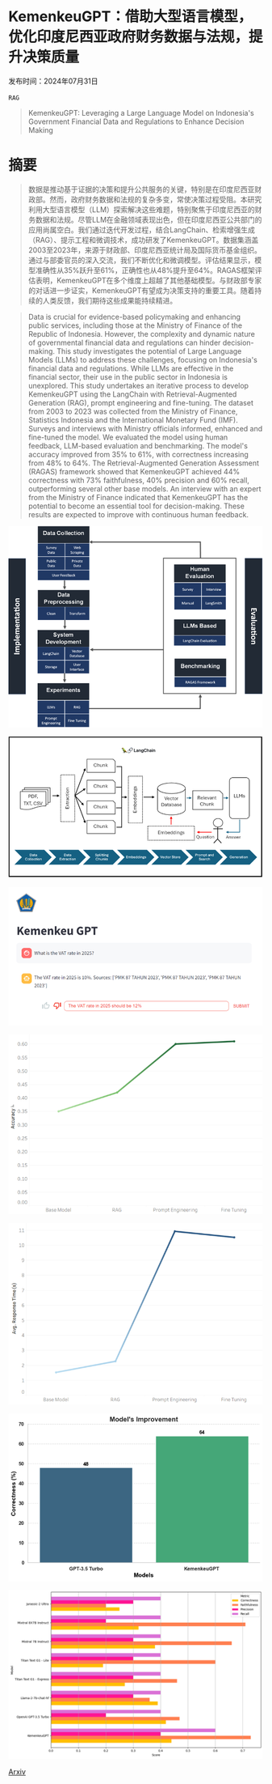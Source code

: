 # KemenkeuGPT：借助大型语言模型，优化印度尼西亚政府财务数据与法规，提升决策质量

发布时间：2024年07月31日

`RAG`

> KemenkeuGPT: Leveraging a Large Language Model on Indonesia's Government Financial Data and Regulations to Enhance Decision Making

# 摘要

> 数据是推动基于证据的决策和提升公共服务的关键，特别是在印度尼西亚财政部。然而，政府财务数据和法规的复杂多变，常使决策过程受阻。本研究利用大型语言模型（LLM）探索解决这些难题，特别聚焦于印度尼西亚的财务数据和法规。尽管LLM在金融领域表现出色，但在印度尼西亚公共部门的应用尚属空白。我们通过迭代开发过程，结合LangChain、检索增强生成（RAG）、提示工程和微调技术，成功研发了KemenkeuGPT。数据集涵盖2003至2023年，来源于财政部、印度尼西亚统计局及国际货币基金组织。通过与部委官员的深入交流，我们不断优化和微调模型。评估结果显示，模型准确性从35%跃升至61%，正确性也从48%提升至64%。RAGAS框架评估表明，KemenkeuGPT在多个维度上超越了其他基础模型。与财政部专家的对话进一步证实，KemenkeuGPT有望成为决策支持的重要工具。随着持续的人类反馈，我们期待这些成果能持续精进。

> Data is crucial for evidence-based policymaking and enhancing public services, including those at the Ministry of Finance of the Republic of Indonesia. However, the complexity and dynamic nature of governmental financial data and regulations can hinder decision-making. This study investigates the potential of Large Language Models (LLMs) to address these challenges, focusing on Indonesia's financial data and regulations. While LLMs are effective in the financial sector, their use in the public sector in Indonesia is unexplored. This study undertakes an iterative process to develop KemenkeuGPT using the LangChain with Retrieval-Augmented Generation (RAG), prompt engineering and fine-tuning. The dataset from 2003 to 2023 was collected from the Ministry of Finance, Statistics Indonesia and the International Monetary Fund (IMF). Surveys and interviews with Ministry officials informed, enhanced and fine-tuned the model. We evaluated the model using human feedback, LLM-based evaluation and benchmarking. The model's accuracy improved from 35% to 61%, with correctness increasing from 48% to 64%. The Retrieval-Augmented Generation Assessment (RAGAS) framework showed that KemenkeuGPT achieved 44% correctness with 73% faithfulness, 40% precision and 60% recall, outperforming several other base models. An interview with an expert from the Ministry of Finance indicated that KemenkeuGPT has the potential to become an essential tool for decision-making. These results are expected to improve with continuous human feedback.

![KemenkeuGPT：借助大型语言模型，优化印度尼西亚政府财务数据与法规，提升决策质量](../../../paper_images/2407.21459/Picture1.png)

![KemenkeuGPT：借助大型语言模型，优化印度尼西亚政府财务数据与法规，提升决策质量](../../../paper_images/2407.21459/Picture2.png)

![KemenkeuGPT：借助大型语言模型，优化印度尼西亚政府财务数据与法规，提升决策质量](../../../paper_images/2407.21459/Picture3.png)

![KemenkeuGPT：借助大型语言模型，优化印度尼西亚政府财务数据与法规，提升决策质量](../../../paper_images/2407.21459/Picture4.png)

![KemenkeuGPT：借助大型语言模型，优化印度尼西亚政府财务数据与法规，提升决策质量](../../../paper_images/2407.21459/Picture5.png)

![KemenkeuGPT：借助大型语言模型，优化印度尼西亚政府财务数据与法规，提升决策质量](../../../paper_images/2407.21459/Picture6.png)

![KemenkeuGPT：借助大型语言模型，优化印度尼西亚政府财务数据与法规，提升决策质量](../../../paper_images/2407.21459/Picture7.png)

[Arxiv](https://arxiv.org/abs/2407.21459)